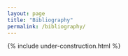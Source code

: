 ```yaml
---
layout: page
title: "Bibliography"
permalink: /bibliography/
---
```

{% include under-construction.html %}